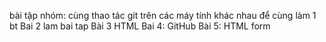 bài tập nhóm: cùng thao tác git trên các máy tính khác nhau để cùng làm 1 bt
Bai 2 lam bai tap
Bài 3 HTML
Bai 4: GitHub
Bài 5: HTML form